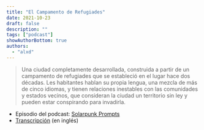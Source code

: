 ```yaml
---
title: "El Campamento de Refugiades"
date: 2021-10-23
draft: false
description: ""
tags: ["podcast"]
showAuthorBottom: true
authors:
  - "alxd"
---
```


> Una ciudad completamente desarrollada, construida a partir de un campamento de refugiades que se estableció en el lugar hace dos décadas. Les habitantes hablan su propia lengua, una mezcla de más de cinco idiomas, y tienen relaciones inestables con las comunidades y estados vecinos, que consideran la ciudad un territorio sin ley y pueden estar conspirando para invadirla.

- Episodio del podcast: [Solarpunk Prompts](https://podcast.tomasino.org/@SolarpunkPrompts/episodes/the-refugee-camp)
- [Transcripción](https://wiki.tomasino.org/writing/Solarpunk-Prompts---The-Refugee-Camp) (en inglés)